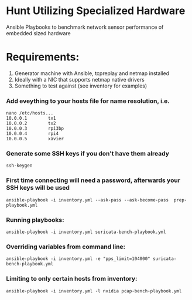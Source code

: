 Hunt Utilizing Specialized Hardware
====

Ansible Playbooks to benchmark network sensor performance of embedded sized hardware

# Requirements:
1. Generator machine with Ansible, tcpreplay and netmap installed
2. Ideally with a NIC that supports netmap native drivers
3. Something to test against (see inventory for examples)

### Add eveything to your hosts file for name resolution, i.e. 

```
nano /etc/hosts...
10.0.0.1        tx1
10.0.0.2        tx2
10.0.0.3        rpi3bp
10.0.0.4        rpi4
10.0.0.5        xavier
```

### Generate some SSH keys if you don't have them already
`ssh-keygen`

### First time connecting will need a password, afterwards your SSH keys will be used
`ansible-playbook -i inventory.yml --ask-pass --ask-become-pass  prep-playbook.yml`

### Running playbooks:
`ansible-playbook -i inventory.yml suricata-bench-playbook.yml`

### Overriding variables from command line:
`ansible-playbook -i inventory.yml -e "pps_limit=104000" suricata-bench-playbook.yml`

### Limiting to only certain hosts from inventory: 
`ansible-playbook -i inventory.yml -l nvidia pcap-bench-playbook.yml`


